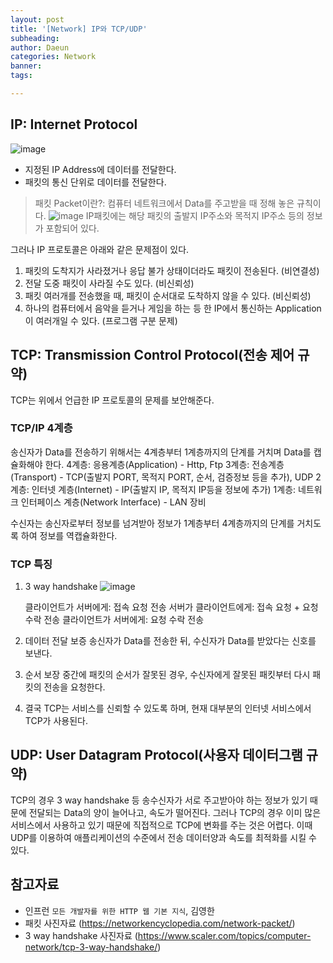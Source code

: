 ```yaml
---
layout: post
title: '[Network] IP와 TCP/UDP'
subheading: 
author: Daeun
categories: Network
banner:
tags: 

---
```


## IP: Internet Protocol
![image](https://github.com/Splanky0314/splanky0314.github.io/assets/79370538/8744955c-8882-4f23-85a9-008d3d6b36fe)
- 지정된 IP Address에 데이터를 전달한다.
- 패킷의 통신 단위로 데이터를 전달한다.

> 패킷 Packet이란?: 컴퓨터 네트워크에서 Data를 주고받을 때 정해 놓은 규칙이다.
![image](https://github.com/Splanky0314/splanky0314.github.io/assets/79370538/ee1bfa89-6608-45e3-8fb2-04d126b925b4)
IP패킷에는 해당 패킷의 출발지 IP주소와 목적지 IP주소 등의 정보가 포함되어 있다.

그러나 IP 프로토콜은 아래와 같은 문제점이 있다.
1. 패킷의 도착지가 사라졌거나 응답 불가 상태이더라도 패킷이 전송된다. (비연결성)
2. 전달 도중 패킷이 사라질 수도 있다. (비신뢰성)
3. 패킷 여러개를 전송했을 때, 패킷이 순서대로 도착하지 않을 수 있다. (비신뢰성)
4. 하나의 컴퓨터에서 음악을 듣거나 게임을 하는 등 한 IP에서 통신하는 Application이 여러개일 수 있다. (프로그램 구분 문제)

## TCP: Transmission Control Protocol(전송 제어 규약)
TCP는 위에서 언급한 IP 프로토콜의 문제를 보안해준다.

### TCP/IP 4계층
송신자가 Data를 전송하기 위해서는 4계층부터 1계층까지의 단계를 거치며 Data를 캡슐화해야 한다.
4계층: 응용계층(Application)                            - Http, Ftp
3계층: 전송계층(Transport)                              - TCP(출발지 PORT, 목적지 PORT, 순서, 검증정보 등을 추가), UDP
2계층: 인터넷 계층(Internet)                            - IP(출발지 IP, 목적지 IP등을 정보에 추가)
1계층: 네트워크 인터페이스 계층(Network Interface)      - LAN 장비 

수신자는 송신자로부터 정보를 넘겨받아 정보가 1계층부터 4계층까지의 단계를 거치도록 하여 정보를 역캡슐화한다.

### TCP 특징
1. 3 way handshake
    ![image](https://github.com/Splanky0314/splanky0314.github.io/assets/79370538/e8daaabc-6e1c-4d5b-973f-488f0abe8967)

   클라이언트가 서버에게: 접속 요청 전송
   서버가 클라이언트에게: 접속 요청 + 요청 수락 전송
   클라이언트가 서버에게: 요청 수락 전송

3. 데이터 전달 보증
   송신자가 Data를 전송한 뒤, 수신자가 Data를 받았다는 신호를 보낸다.

4. 순서 보장
   중간에 패킷의 순서가 잘못된 경우, 수신자에게 잘못된 패킷부터 다시 패킷의 전송을 요청한다.

5. 결국 TCP는 서비스를 신뢰할 수 있도록 하며, 현재 대부분의 인터넷 서비스에서 TCP가 사용된다.

## UDP: User Datagram Protocol(사용자 데이터그램 규약)
TCP의 경우 3 way handshake 등 송수신자가 서로 주고받아야 하는 정보가 있기 때문에 전달되는 Data의 양이 늘어나고, 속도가 떨어진다. 그러나 TCP의 경우 이미 많은 서비스에서 사용하고 있기 때문에 직접적으로 TCP에 변화를 주는 것은 어렵다. 이때 UDP를 이용하여 애플리케이션의 수준에서 전송 데이터양과 속도를 최적화를 시킬 수 있다.

## 참고자료
- 인프런 `모든 개발자를 위한 HTTP 웹 기본 지식`, 김영한
- 패킷 사진자료 (https://networkencyclopedia.com/network-packet/)
- 3 way handshake 사진자료 (https://www.scaler.com/topics/computer-network/tcp-3-way-handshake/)